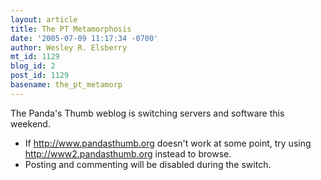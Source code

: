 ```yaml
---
layout: article
title: The PT Metamorphosis
date: '2005-07-09 11:17:34 -0700'
author: Wesley R. Elsberry
mt_id: 1129
blog_id: 2
post_id: 1129
basename: the_pt_metamorp
---
```

The Panda's Thumb weblog is switching servers and software this weekend. 


*  If http://www.pandasthumb.org doesn't work at some point, try using http://www2.pandasthumb.org instead to browse.
*  Posting and commenting will be disabled during the switch.
